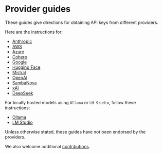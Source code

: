 # Provider guides 

These guides give directions for obtaining API keys from different providers. 

Here are the instructions for:
- [Anthropic](anthropic.md) 
- [AWS](aws.md)
- [Azure](azure.md) 
- [Cohere](cohere.md)
- [Google](google.md)
- [Hugging Face](huggingface.md)
- [Mistral](mistral.md)
- [OpenAI](openai.md)
- [SambaNova](sambanova.md)
- [xAI](xai.md)
- [DeepSeek](deepseek.md)

For locally hosted models using `Ollama` or `LM Studio`, follow these instructions:
- [Ollama](ollama.md)
- [LM Studio](lmstudio.md)

Unless otherwise stated, these guides have not been endorsed by the providers. 

We also welcome additional [contributions](../CONTRIBUTING.md). 

